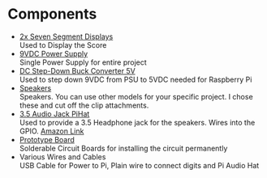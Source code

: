 # Components
* [2x Seven Segment Displays](http://www.kingbrightusa.com/product.asp?catalog_name=LED&product_id=SA40-19EWA)  
  Used to Display the Score
* [9VDC Power Supply](https://www.digikey.com/product-detail/en/KTPS45-0950DT-3P-VI-C-P1/62-1217-ND/5247770)  
  Single Power Supply for entire project
* [DC Step-Down Buck Converter 5V](https://www.adafruit.com/product/1385)  
  Used to step down 9VDC from PSU to 5VDC needed for Raspberry Pi
* [Speakers](https://www.amazon.com/ELENKER-Portable-Powered-Speaker-Soundbar/dp/B01EHPRY70)  
  Speakers. You can use other models for your specific project. I chose these and cut off the clip attachments.
* [3.5 Audio Jack PiHat](https://www.raspiaudio.com/)  
  Used to provide a 3.5 Headphone jack for the speakers. Wires into the GPIO. [Amazon Link](https://www.raspiaudio.com/)
* [Prototype Board](https://www.amazon.com/Universal-Prototype-Prototyping-Breadboard-Electronic/dp/B071JB644D/)  
  Solderable Circuit Boards for installing the circuit permanently
* Various Wires and Cables  
  USB Cable for Power to Pi, Plain wire to connect digits and Pi Audio Hat

